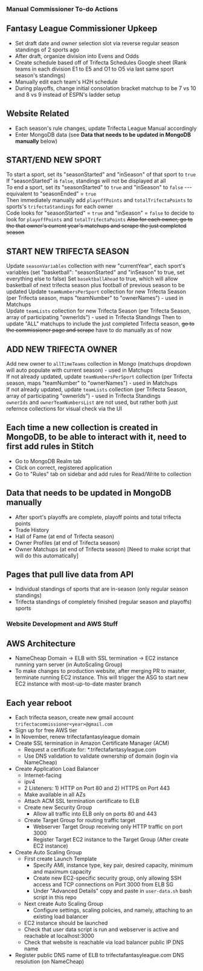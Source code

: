 ### Manual Commissioner To-do Actions

## Fantasy League Commissioner Upkeep

- Set draft date and owner selection slot via reverse regular season standings of 2 sports ago
- After draft, organize division into Evens and Odds
- Create schedule based off of Trifecta Schedules Google sheet (Rank teams in each division E1 to E5 and O1 to O5 via last same sport season's standings)
- Manually edit each team's H2H schedule
- During playoffs, change initial consolation bracket matchup to be 7 vs 10 and 8 vs 9 instead of ESPN's ladder setup

## Website Related

- Each season's rule changes, update Trifecta League Manual accordingly
- Enter MongoDB data (see **Data that needs to be updated in MongoDB manually** below)

## START/END NEW SPORT

To start a sport, set its "seasonStarted" and "inSeason" of that sport to `true`  
If "seasonStarted" is `false`, standings will not be displayed at all  
To end a sport, set its "seasonStarted" to `true` and "inSeason" to `false` --- equivalent to "seasonEnded" = `true`  
Then immediately manually add `playoffPoints` and `totalTrifectaPoints` to sports's `trifectaStandings` for each owner  
Code looks for "seasonStarted" = `true` and "inSeason" = `false` to decide to look for `playoffPoints` and `totalTrifectaPoints`
~~Also for each owner, go to the that owner's current year's matchups and scrape the just completed season~~

## START NEW TRIFECTA SEASON

Update `seasonVariables` collection with new "currentYear", each sport's variables (set "basketball": "seasonStarted" and "inSeason" to true, set everything else to false)
Set `basektballAhead` to true, which will allow basketball of next trifecta season plus football of previous season to be updated
Update `teamNumbersPerSport` collection for new Trifecta Season (per Trifecta season, maps "teamNumber" to "ownerNames") - used in Matchups  
Update `teamLists` collection for new Trifecta Season (per Trifecta Season, array of participating "ownerIds") - used in Trifecta Standings
Then to update "ALL" matchups to include the just completed Trifecta season, ~~go to the commissioner page and scrape~~ have to do manually as of now 

## ADD NEW TRIFECTA OWNER

Add new owner to `allTimeTeams` collection in Mongo (matchups dropdown will auto populate with current season) - used in Matchups  
If not already updated, update `teamNumbersPerSport` collection (per Trifecta season, maps "teamNumber" to "ownerNames") - used in Matchups  
If not already updated, update `teamLists` collection (per Trifecta Season, array of participating "ownerIds") - used in Trifecta Standings  
`ownerIds` and `ownerTeamNumbersList` are not used, but rather both just refernce collections for visual check via the UI

## Each time a new collection is created in MongoDB, to be able to interact with it, need to first add rules in Stitch

- Go to MongoDB Realm tab
- Click on correct, registered application
- Go to "Rules" tab on sidebar and add rules for Read/Write to collection

## Data that needs to be updated in MongoDB manually

- After sport's playoffs are complete, playoff points and total trifecta points
- Trade History
- Hall of Fame (at end of Trifecta season)
- Owner Profiles (at end of Trifecta season)
- Owner Matchups (at end of Trifecta season) [Need to make script that will do this automatically]

## Pages that pull live data from API

- Individual standings of sports that are in-season (only regular season standings)
- Trifecta standings of completely finished (regular season and playoffs) sports


### Website Development and AWS Stuff

## AWS Architecture

- NameCheap Domain -> ELB with SSL termination -> EC2 instance running yarn server (in AutoScaling Group)
- To make changes to production website, after merging PR to master, terminate running EC2 instance. This will trigger the ASG to start new EC2 instance with most-up-to-date master branch

## Each year reboot

- Each trifecta season, create new gmail account `trifectacommissioner<year>@gmail.com`
- Sign up for free AWS tier
- In November, renew trifectafantasyleague domain
- Create SSL termination in Amazon Certificate Manager (ACM)
  - Request a certificate for: *.trifectafantasyleague.com
  - Use DNS validation to validate ownership of domain (login via NameCheap)
- Create Application Load Balancer
  - Internet-facing
  - ipv4
  - 2 Listeners: 1) HTTP on Port 80 and 2) HTTPS on Port 443
  - Make available in all AZs
  - Attach ACM SSL termination certificate to ELB
  - Create new Security Group
    - Allow all traffic into ELB only on ports 80 and 443
  - Create Target Group for routing traffic target
    - Webserver Target Group receiving only HTTP traffic on port 3000
    - Register Target EC2 instance to the Target Group (After create EC2 instance)
- Create Auto Scaling Group
  - First create Launch Template
    - Specify AMI, instance type, key pair, desired capacity, minimum and maximum capacity
    - Create new EC2-specific security group, only allowing SSH access and TCP connections on Port 3000 from ELB SG
    - Under "Advanced Details" copy and paste in `user-data.sh` bash script in this repo
  - Next create Auto Scaling Group
    - Configure settings, scaling policies, and namely, attaching to an existing load balancer
  - EC2 instance should be launched
  - Check that user data script is run and webserver is active and reachable at localhost:3000
  - Check that website is reachable via load balancer public IP DNS name
- Register public DNS name of ELB to trifectafantasyleague.com DNS resolution (on NameCheap)

